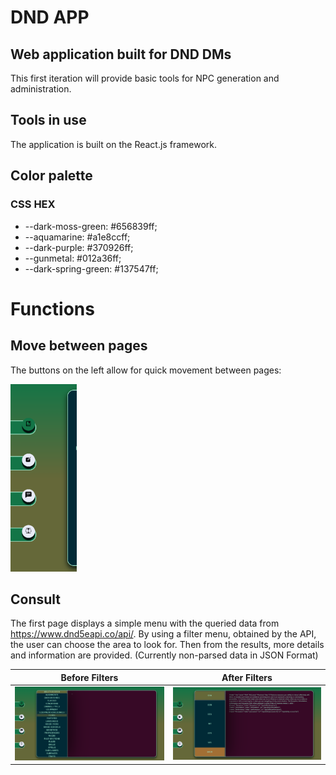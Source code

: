 # DND APP
## Web application built for DND DMs
This first iteration will provide basic tools for NPC generation and administration.

## Tools in use
The application is built on the React.js framework.

## Color palette
### CSS HEX

- --dark-moss-green: #656839ff; 
- --aquamarine: #a1e8ccff;
- --dark-purple: #370926ff;
- --gunmetal: #012a36ff;
- --dark-spring-green: #137547ff;

# Functions
## Move between pages
The buttons on the left allow for quick movement between pages:

<img src="public/Buttons.png" height="300">

## Consult
The first page displays a simple menu with the queried data from https://www.dnd5eapi.co/api/.
By using a filter menu, obtained by the API, the user can choose the area to look for. Then from the results,
more details and information are provided. (Currently non-parsed data in JSON Format)

| Before Filters | After Filters |
|---|---|
| <img src="public/ConsultFilter.PNG" alt= "Before Filter" width="700"> | <img src="public/ConsultResult.PNG" alt= "Before Filter" width="700">|